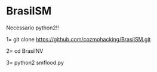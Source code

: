 # BrasilSM

Necessario python2!!

1= git clone https://github.com/cozmohacking/BrasilSM.git

2= cd BrasilNV

3= python2 smflood.py <website> <porta> <pacotes>    
